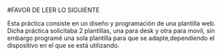 #FAVOR DE LEER LO SIGUIENTE

Esta práctica consiste en un diseño y programación de una plantilla web.
Dicha práctica solicitaba 2 plantillas, una para desk y otra para movil,
sin embargo programé una sola plantilla para que se adapte,dependiendo el dispositivo en el que se está utilizando.
